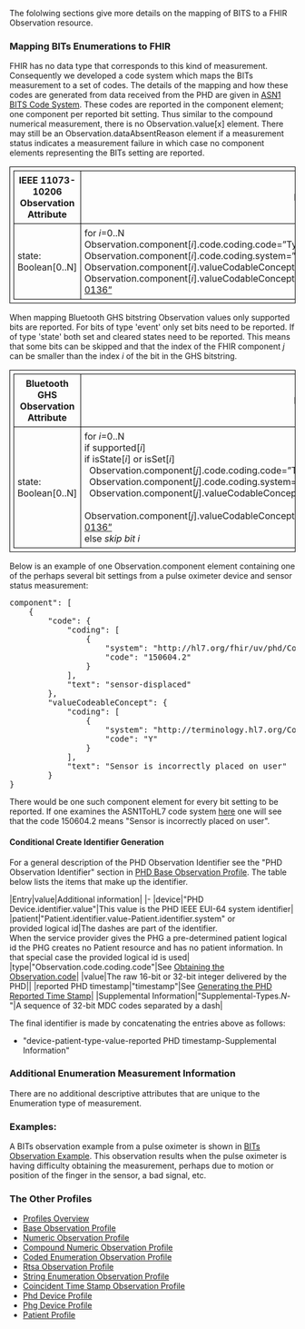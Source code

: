 The fololwing sections give more details on the mapping of BITS to a FHIR Observation resource.

### Mapping BITs Enumerations to FHIR
FHIR has no data type that corresponds to this kind of measurement. Consequently we developed a code system which maps the BITs measurement to a set of codes. The details of the mapping and how these codes are generated from data received from the PHD are given in [ASN1 BITS Code System](ASN1BITsCodeSystem.html). These codes are reported in the component element; one component per reported bit setting. Thus similar to the compound numerical measurement, there is no Observation.value[x] element. There may still be an Observation.dataAbsentReason element if a measurement status indicates a measurement failure in which case no component elements representing the BITs setting are reported. 

<style>table, th, td {
border: 1px solid black;
border-collapse:collapse;
padding: 6px;}</style>

| IEEE 11073-10206 Observation Attribute | FHIR coding |
|--|--|
| state: Boolean[0..N]  | for *i*=0..N <br/> Observation.component[*i*].code.coding.code=”Type.*i*“  <br/> Observation.component[*i*].code.coding.system=”http://hl7.org/fhir/uv/phd/CodeSystem/ASN1ToHL7”  <br/> Observation.component[*i*].valueCodableConcept.coding.code=”Y"\|"N” if bit *i* is set\|cleared  <br/> Observation.component[*i*].valueCodableConcept.coding.system=”http://terminology.hl7.org/CodeSystem/v2-0136”|

When mapping Bluetooth GHS bitstring Observation values only supported bits are reported. For bits of type 'event' only set bits need to be reported. If of type 'state' both set and cleared states need to be reported. This means that some bits can be skipped and that the index of the FHIR component *j* can be smaller than the index *i* of the bit in the GHS bitstring.

| Bluetooth GHS Observation Attribute | FHIR coding |
|--|--|
| state: Boolean[0..N]  | for *i*=0..N <br/> if supported[*i*] <br/> if isState[*i*] or isSet[*i*] <br/> &nbsp; Observation.component[*j*].code.coding.code=”Type.*i*“  <br/> &nbsp; Observation.component[*j*].code.coding.system=”http://hl7.org/fhir/uv/phd/CodeSystem/ASN1ToHL7”  <br/> &nbsp; Observation.component[*j*].valueCodableConcept.coding.code=”Y"\|"N” if bit *i* is set\|cleared  <br/> &nbsp; Observation.component[*j*].valueCodableConcept.coding.system=”http://terminology.hl7.org/CodeSystem/v2-0136” <br/> else *skip bit i* |

Below is an example of one Observation.component element containing one of the perhaps several bit settings from a pulse oximeter device and sensor status measurement:
<pre>
component": [
    {
        "code": {
            "coding": [
                {
                    "system": "http://hl7.org/fhir/uv/phd/CodeSystem/ASN1ToHL7",
                    "code": "150604.2"
                }
            ],
            "text": "sensor-displaced"
        },
        "valueCodeableConcept": {
            "coding": [
                {
                    "system": "http://terminology.hl7.org/CodeSystem/v2-0136",
                    "code": "Y"
                }
            ],
            "text": "Sensor is incorrectly placed on user"
        }
}
</pre>
There would be one such component element for every bit setting to be reported. If one examines the ASN1ToHL7 code system [here](ASN1BITsCodeSystem.html) one will see that the code 150604.2 means "Sensor is incorrectly placed on user".

#### Conditional Create Identifier Generation
For a general description of the PHD Observation Identifier see the "PHD Observation Identifier" section in [PHD Base Observation Profile](StructureDefinition-PhdBaseObservation.html). The table below lists the items that make up the identifier.

|Entry|value|Additional information|
|-
|device|"PHD Device.identifier.value"|This value is the PHD IEEE EUI-64 system identifier|
|patient|"Patient.identifier.value-Patient.identifier.system" or<br/>provided logical id|The dashes are part of the identifier. <br/>When the service provider gives the PHG a pre-determined patient logical id the PHG creates no Patient resource and has no patient information. In that special case the provided logical id is used|
|type|"Observation.code.coding.code"|See [Obtaining the Observation.code](ObtainObservationCode.html)|
|value|The raw 16-bit or 32-bit integer delivered by the PHD||
|reported PHD timestamp|"timestamp"|See [Generating the PHD Reported Time Stamp](GeneratingtheReportedTimeStampIdentifier.html)|
|Supplemental Information|"Supplemental-Types.*N*-"|A sequence of 32-bit MDC codes separated by a dash|

The final identifier is made by concatenating the entries above as follows:
 - "device-patient-type-value-reported PHD timestamp-Supplemental Information"

### Additional Enumeration Measurement Information
There are no additional descriptive attributes that are unique to the Enumeration type of measurement.

### Examples:

A BITs observation example from a pulse oximeter is shown in [BITs Observation Example](Observation-bits-observation.html). This observation results when the pulse oximeter is having difficulty obtaining the measurement, perhaps due to motion or position of the finger in the sensor, a bad signal, etc.

### The Other Profiles

 - [Profiles Overview](ProfilesOverview.html)
 - [Base Observation Profile](StructureDefinition-PhdBaseObservation.html)
 - [Numeric Observation Profile](NumericObservationProfile.html)
 - [Compound Numeric Observation Profile](CompoundNumericObservationProfile.html)
 - [Coded Enumeration Observation Profile](CodedEnumerationObservationProfile.html)
 - [Rtsa Observation Profile](RtsaObservationProfile.html)
 - [String Enumeration Observation Profile](StringEnumerationObservationProfile.html)
 - [Coincident Time Stamp Observation Profile](CoincidentTimeStampObservationProfile.html)
 - [Phd Device Profile](PhdDeviceProfile.html)
 - [Phg Device Profile](PhgDeviceProfile.html)
 - [Patient Profile](PhdPatientProfile.html)
